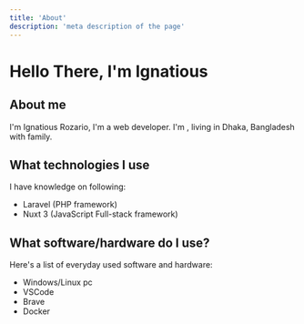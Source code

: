 ```yaml
---
title: 'About'
description: 'meta description of the page'
--- 
```

# Hello There, I'm Ignatious

## About me

I'm Ignatious Rozario, I'm a web developer. I'm , living in Dhaka, Bangladesh with family.
## What technologies I use

I have knowledge on following:

- Laravel (PHP framework)
- Nuxt 3 (JavaScript Full-stack framework)

## What software/hardware do I use?

Here's a list of everyday used software and hardware:

- Windows/Linux pc
- VSCode
- Brave
- Docker